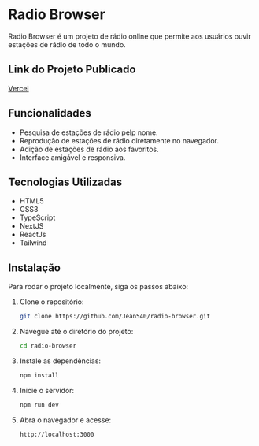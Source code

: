 # Radio Browser

Radio Browser é um projeto de rádio online que permite aos usuários ouvir estações de rádio de todo o mundo.

## Link do Projeto Publicado
[Vercel](https://jean-radio-browser.vercel.app)

## Funcionalidades

- Pesquisa de estações de rádio pelp nome.
- Reprodução de estações de rádio diretamente no navegador.
- Adição de estações de rádio aos favoritos.
- Interface amigável e responsiva.

## Tecnologias Utilizadas

- HTML5
- CSS3
- TypeScript
- NextJS
- ReactJs
- Tailwind

## Instalação

Para rodar o projeto localmente, siga os passos abaixo:

1. Clone o repositório:

   ```bash
   git clone https://github.com/Jean540/radio-browser.git
   ```

2. Navegue até o diretório do projeto:

   ```bash
   cd radio-browser
   ```

3. Instale as dependências:

   ```bash
   npm install
   ```

4. Inicie o servidor:

   ```bash
   npm run dev
   ```

5. Abra o navegador e acesse:
   ```
   http://localhost:3000
   ```
